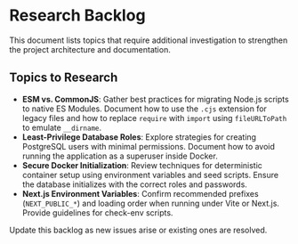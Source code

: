 # Research Backlog

This document lists topics that require additional investigation to strengthen the project architecture and documentation.

## Topics to Research

- **ESM vs. CommonJS**: Gather best practices for migrating Node.js scripts to native ES Modules. Document how to use the `.cjs` extension for legacy files and how to replace `require` with `import` using `fileURLToPath` to emulate `__dirname`.
- **Least-Privilege Database Roles**: Explore strategies for creating PostgreSQL users with minimal permissions. Document how to avoid running the application as a superuser inside Docker.
- **Secure Docker Initialization**: Review techniques for deterministic container setup using environment variables and seed scripts. Ensure the database initializes with the correct roles and passwords.
- **Next.js Environment Variables**: Confirm recommended prefixes (`NEXT_PUBLIC_*`) and loading order when running under Vite or Next.js. Provide guidelines for check-env scripts.

Update this backlog as new issues arise or existing ones are resolved.
